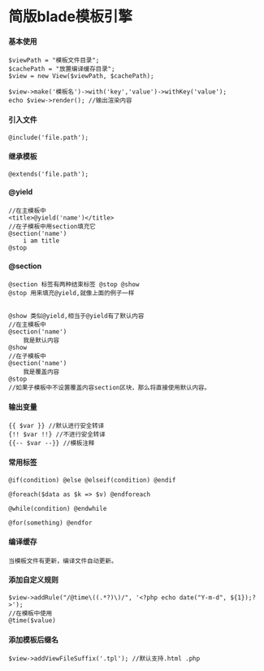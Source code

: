 # 简版blade模板引擎

#### 基本使用

    $viewPath = "模板文件目录";
    $cachePath = "放置编译缓存目录";
    $view = new View($viewPath, $cachePath);
    
    $view->make('模板名')->with('key','value')->withKey('value');
    echo $view->render(); //输出渲染内容
    
#### 引入文件

    @include('file.path');
    
#### 继承模板

    @extends('file.path');
    
#### @yield

    //在主模板中
    <title>@yield('name')</title>
    //在子模板中用section填充它
    @section('name')
        i am title
    @stop
    
#### @section

    @section 标签有两种结束标签 @stop @show
    @stop 用来填充@yield,就像上面的例子一样
    
    
    @show 类似@yield,相当于@yield有了默认内容
    //在主模板中
    @section('name')
        我是默认内容
    @show
    //在子模板中
    @section('name')
        我是覆盖内容
    @stop
    //如果子模板中不设置覆盖内容section区块，那么将直接使用默认内容。
    
#### 输出变量
    {{ $var }} //默认进行安全转译
    {!! $var !!} //不进行安全转译
    {{-- $var --}} //模板注释
    
#### 常用标签
    @if(condition) @else @elseif(condition) @endif
    
    @foreach($data as $k => $v) @endforeach
    
    @while(condition) @endwhile
    
    @for(something) @endfor
  
#### 编译缓存

    当模板文件有更新，编译文件自动更新。
    
#### 添加自定义规则

    $view->addRule("/@time\((.*?)\)/", '<?php echo date("Y-m-d", ${1});?>');
    //在模板中使用
    @time($value)
    
#### 添加模板后缀名

    $view->addViewFileSuffix('.tpl'); //默认支持.html .php
    
